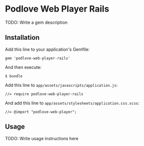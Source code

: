 # Podlove Web Player Rails

TODO: Write a gem description

## Installation

Add this line to your application's Gemfile:

    gem 'podlove-web-player-rails'

And then execute:

    $ bundle

Add this line to `app/assets/javascripts/application.js`:

    //= require podlove-web-player-rails

And add this line to `app/assets/stylesheets/application.css.scss`:

    //= @import "podlove-web-player";

## Usage

TODO: Write usage instructions here
